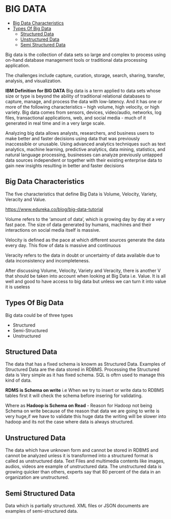 # BIG DATA
* [Big Data Characteristics](#big-data-characteristics)
* [Types Of Big Data](#types-of-big-data)
   - [Structured Data](#structured-data)
   - [Unstructured Data](#unstuctured-data)
   - [Semi Structured Data](#semi-structured-data)

Big data is the collection of data sets so large and complex to process using on-hand database management tools or traditional data processing application.

The challenges include capture, curation, storage, search, sharing, transfer, analysis, and visualization.

**IBM Definition for BIG DATA**
Big data is a term applied to data sets whose size or type is beyond the ability of traditional relational databases to capture, manage, and process the data with low-latency. And it has one or more of the following characteristics – high volume, high velocity, or high variety. Big data comes from sensors, devices, video/audio, networks, log files, transactional applications, web, and social media - much of it generated in real time and in a very large scale.

Analyzing big data allows analysts, researchers, and business users to make better and faster decisions using data that was previously inaccessible or unusable. Using advanced analytics techniques such as text analytics, machine learning, predictive analytics, data mining, statistics, and natural language processing, businesses can analyze previously untapped data sources independent or together with their existing enterprise data to gain new insights resulting in better and faster decisions

## Big Data Characteristics

The five characteristics that define Big Data is Volume, Velocity, Variety, Veracity and Value.

https://www.edureka.co/blog/big-data-tutorial

Volume refers to the ‘amount of data’, which is growing day by day at a very fast pace. The size of data generated by humans, machines and their interactions on social media itself is massive.


Velocity is defined as the pace at which different sources generate the data every day. This flow of data is massive and continuous

Veracity refers to the data in doubt or uncertainty of data available due to data inconsistency and incompleteness.

After discussing Volume, Velocity, Variety and Veracity, there is another V that should be taken into account when looking at Big Data i.e. Value. It is all well and good to have access to big data but unless we can turn it into value it is useless

## Types Of Big Data

Big data could be of three types

* Structured
* Semi-Structured
* Unstructured

## Structured Data
The data that has a fixed schema is knowm as Structured Data. Examples of Structured Data are the data stored in RDBMS.
Processing the Structured data is Very simple as it has fixed schema. SQL is oftrn used to manage this kind of data.

**RDMS is Schema on write** i.e When we try to insert or write data to RDBMS tables first it will check the schema before insering for validating.

Where as **Hadoop is Schema on Read** - 
Reason for Hadoop not being Schema on write because of the reason that data we are going to write is very huge,if we have to validate this huge data the writing will be slower into hadoop and its not the case where data is always structured.

## Unstructured Data

The data which have unknown form and cannot be stored in RDBMS and cannot be analyzed unless it is transformed into a structured format is called as unstructured data. Text Files and multimedia contents like images, audios, videos are example of unstructured data. The unstructured data is growing quicker than others, experts say that 80 percent of the data in an organization are unstructured. 


## Semi Structured Data

Data which is partially structured. XML files or JSON documents are examples of semi-structured data.




